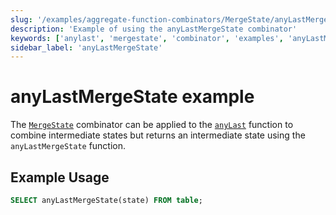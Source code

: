 ```yaml
---
slug: '/examples/aggregate-function-combinators/MergeState/anyLastMergeState'
description: 'Example of using the anyLastMergeState combinator'
keywords: ['anylast', 'mergestate', 'combinator', 'examples', 'anyLastMergeState']
sidebar_label: 'anyLastMergeState'
---
```


# anyLastMergeState example

The [`MergeState`](/sql-reference/aggregate-functions/combinators#-mergestate) combinator can be applied to the [`anyLast`](/sql-reference/aggregate-functions/reference/anylast) function to combine intermediate states but returns an intermediate state using the `anyLastMergeState` function.

## Example Usage

```sql
SELECT anyLastMergeState(state) FROM table;
``` 